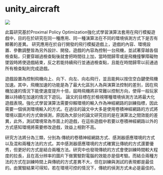 # unity_aircraft

![](https://github.com/karta134033/unity_aircraft/blob/master/game.gif?raw=true)

此篇研究基於Proximal Policy Optimization強化式學習演算法套用在飛行模擬遊戲中，目的在於研究在同一種應用、同一種演算法在不同的環境偵測方式下是否有顯著的差異。
研究應用在於自行開發的飛行模擬遊戲上，遊戲的內容、環境設置、參數調整皆為另外設計、開發。遊戲的內容為控制一台飛機，並試著穿越各個檢查點，只要穿越過檢查點後就會把時間往上加，當時間歸零或是飛機撞擊障礙物墜毀時將使遊戲結束，反之若能持續飛行並通過檢查點，且能在時間歸零以前通過所有檢查點則完成遊戲。

遊戲設置為控制飛機向上、向下、向左、向右飛行，並且能夠以按住空白鍵使飛機加速。其中，飛機加速的功能是為了最大化區別人為與演算法控制的差別，因在飛機加速的情況下能使速度提升十倍，屆時飛機將非常難以控制方向，使得一般玩家難以持續在加速的情況下遊玩。
論文的目標在於檢視哪種環境偵測方法將最大化遊戲表現。強化式學習演算法需要仰賴環境的輸入作為神經網路的訓練指標，因此需要一個偵測環境輸入的方式。在過往的論文中大多是使用卷積神經網路的方式將環境以圖片的方式做偵測，原因為大部分的論文研究目的是在演算法之間效能的差異，此外，測試環境常為市面上的遊戲，在這些遊戲中若要以卷積神經網路以外的方式感知環境將需要修改遊戲，效益上相對不高。

研究方法將分為三類，分別為:傳統的卷積神經網路方式、感測器感應環境的方式以及混和兩種方法的方式。其中感測器感應環境的方式確實比傳統的方式還要優秀，但更好的方式是結合兩種方法。研究中也發現傳統的方式會使訓練時間較大程度的拉長，且在高分辨率的圖片下做實驗對電腦的效能亦是個考驗。而結合兩種方法的方式在訓練時間上與傳統的方式差異不大，但在訓練與測試的表現都是最佳的。由實驗結果可得知，若在環境可控的情況下，傳統的偵測方式未必是最佳的。
